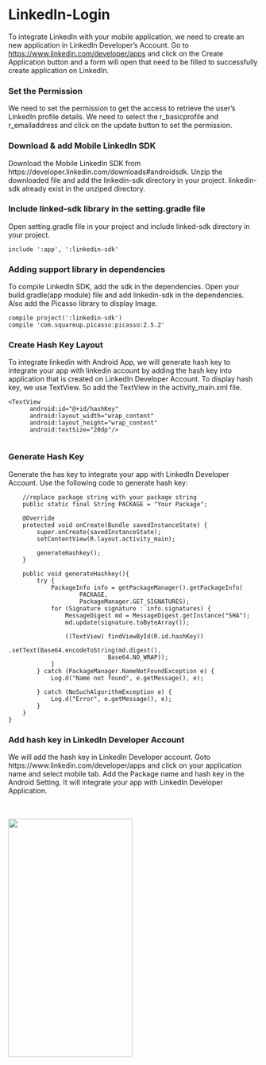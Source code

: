 # LinkedIn-Login
To integrate LinkedIn with your mobile application, we need to create an new application in LinkedIn Developer’s Account. Go to https://www.linkedin.com/developer/apps and click on the Create Application button and a form will open that need to be filled to successfully create application on LinkedIn.

<h3>Set the Permission</h3>
We need to set the permission to get the access to retrieve the user’s LinkedIn profile details. We need to select the r_basicprofile and r_emailaddress and click on the update button to set the permission.

<h3>Download & add Mobile LinkedIn SDK</h3>
Download the Mobile LinkedIn SDK from https://developer.linkedin.com/downloads#androidsdk. Unzip the downloaded file and add the linkedin-sdk directory in your project. linkedin-sdk already exist in the unziped directory.

<h3>Include linked-sdk library in the setting.gradle file</h3>
Open setting.gradle file in your project and include linked-sdk directory in your project.

```
include ':app', ':linkedin-sdk'
```

<h3>Adding support library in dependencies</h3>
To compile LinkedIn SDK, add the sdk in the dependencies. Open your build.gradle(app module) file and add linkedin-sdk in the dependencies. Also add the Picasso library to display Image.

```
compile project(':linkedin-sdk')
compile 'com.squareup.picasso:picasso:2.5.2'
```

<h3>Create Hash Key Layout</h3>
To integrate linkedin with Android App, we will generate hash key to integrate your app with linkedin account by adding the hash key into application that is created on LinkedIn Developer Account. To display hash key, we use TextView. So add the TextView in the activity_main.xml file.

```
<TextView
      android:id="@+id/hashKey"
      android:layout_width="wrap_content"
      android:layout_height="wrap_content"
      android:textSize="20dp"/>
     
 ```
 
<h3>Generate Hash Key</h3>
Generate the has key to integrate your app with LinkedIn Developer Account. Use the following code to generate hash key:

```public class MainActivity extends AppCompatActivity {
    //replace package string with your package string
    public static final String PACKAGE = "Your Package";
 
    @Override
    protected void onCreate(Bundle savedInstanceState) {
        super.onCreate(savedInstanceState);
        setContentView(R.layout.activity_main);
 
        generateHashkey();
    }
   
    public void generateHashkey(){
        try {
            PackageInfo info = getPackageManager().getPackageInfo(
                    PACKAGE,
                    PackageManager.GET_SIGNATURES);
            for (Signature signature : info.signatures) {
                MessageDigest md = MessageDigest.getInstance("SHA");
                md.update(signature.toByteArray());
 
                ((TextView) findViewById(R.id.hashKey))
                            .setText(Base64.encodeToString(md.digest(),
                            Base64.NO_WRAP));
            }
        } catch (PackageManager.NameNotFoundException e) {
            Log.d("Name not found", e.getMessage(), e);
 
        } catch (NoSuchAlgorithmException e) {
            Log.d("Error", e.getMessage(), e);
        }
    }
}
```

<h3>Add hash key in LinkedIn Developer Account</h3>
We will add the hash key in LinkedIn Developer account. Goto https://www.linkedin.com/developer/apps and click on your application name and select mobile tab. Add the Package name and hash key in the Android Setting. It will integrate your app with LinkedIn Developer Application.

<br></br>
<a href="url"><img src="https://github.com/sambhaji213/LinkedIn-Login/blob/master/screenshot/device.png" align="left" height="480" width="250"></a>

